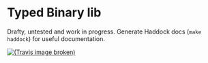 # Typed Binary lib

Drafty, untested and work in progress. Generate Haddock docs (`make haddock`)
for useful documentation.

[![(Travis image broken)](https://travis-ci.org/quchen/binary-typed.png?branch=master)][travis]

[travis]: https://travis-ci.org/quchen/binary-typed